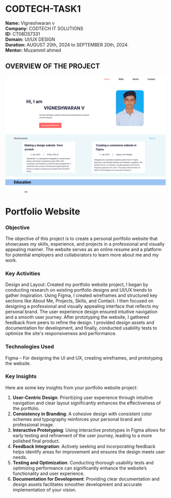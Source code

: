 # CODTECH-TASK1
**Name:**  Vigneshwaran v<br>
**Company:** CODTECH IT SOLUTIONS<br>
**ID:** CT08DS7331<br>
**Domain:** UI/UX DESIGN<br>
**Duration:** AUGUST 20th, 2024 to SEPTEMBER 20th, 2024.
<br>
**Mentor:** Muzammil ahmed<br>

## OVERVIEW OF THE PROJECT

![Screenshot](https://github.com/vigneshwaran046/CODTECH-Task1/blob/0fb2b12e377f982ac9ab9a54401163a0dd4f29cf/Screenshot%202024-09-17%20073327.png)


<h1> Portfolio Website</h1>
<h3>Objective</h3>
The objective of this project is to create a personal portfolio website that showcases my skills, experience, and projects in a professional and visually appealing manner. The website serves as an online resume and a platform for potential employers and collaborators to learn more about me and my work.

<h3>Key Activities</h3>
Design and Layout: Created my portfolio website project, I began by conducting research on existing portfolio designs and UI/UX trends to gather inspiration. Using Figma, I created wireframes and structured key sections like About Me, Projects, Skills, and Contact. I then focused on designing a professional and visually appealing interface that reflects my personal brand. The user experience design ensured intuitive navigation and a smooth user journey. After prototyping the website, I gathered feedback from peers to refine the design. I provided design assets and documentation for development, and finally, conducted usability tests to optimize the site's responsiveness and performance.

<h3>Technologies Used</h3>
Figma – For designing the UI and UX, creating wireframes, and prototyping the website.

<h3>Key Insights</h3>
Here are some key insights from your portfolio website project:

1. **User-Centric Design**: Prioritizing user experience through intuitive navigation and clear layout significantly enhances the effectiveness of the portfolio.
2. **Consistency in Branding**: A cohesive design with consistent color schemes and typography reinforces your personal brand and professional image.
3. **Interactive Prototyping**: Using interactive prototypes in Figma allows for early testing and refinement of the user journey, leading to a more polished final product.
4. **Feedback Integration**: Actively seeking and incorporating feedback helps identify areas for improvement and ensures the design meets user needs.
5. **Testing and Optimization**: Conducting thorough usability tests and optimizing performance can significantly enhance the website’s functionality and user experience.
6. **Documentation for Development**: Providing clear documentation and design assets facilitates smoother development and accurate implementation of your vision.
